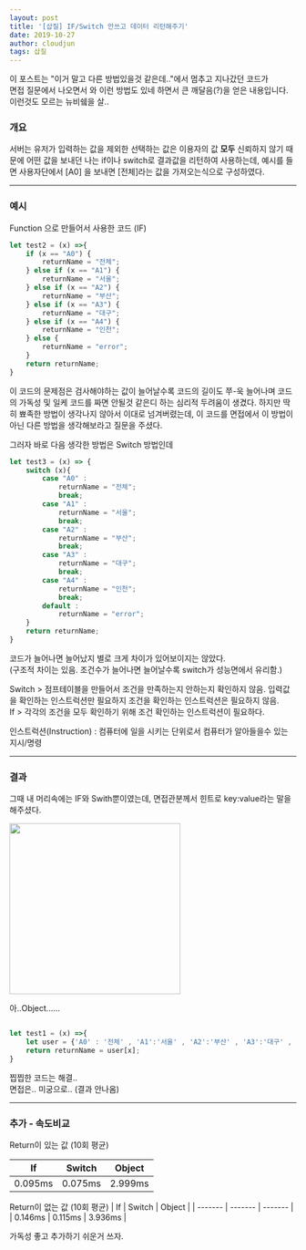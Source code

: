 ```yaml
---
layout: post
title: '[삽질] IF/Switch 안쓰고 데이터 리턴해주기'
date: 2019-10-27
author: cloudjun
tags: 삽질
---
```


이 포스트는 "이거 말고 다른 방법있을것 같은데.."에서 멈추고 지나갔던 코드가 <br>
면접 질문에서 나오면서 와 이런 방법도 있네 하면서 큰 깨달음(?)을 얻은 내용입니다. 이런것도 모르는 뉴비쉨을 살..

### 개요

서버는 유저가 입력하는 값을 제외한 선택하는 값은 이용자의 값 **모두** 신뢰하지 않기 때문에 어떤 값을 보내던 나는 if이나 switch로 결과값을 리턴하여 사용하는데, 예시를 들면 사용자단에서 [A0] 을 보내면 [전체]라는 값을 가져오는식으로 구성하였다.

---

### 예시

Function 으로 만들어서 사용한 코드 (IF)

```javascript
let test2 = (x) =>{
    if (x == "A0") {
        returnName = "전체";
    } else if (x == "A1") {
        returnName = "서울";
    } else if (x == "A2") {
        returnName = "부산";
    } else if (x == "A3") {
        returnName = "대구";
    } else if (x == "A4") {
        returnName = "인천";
    } else {
        returnName = "error";
    }
    return returnName;
}
```

이 코드의 문제점은 검사해야하는 값이 늘어날수록 코드의 길이도 쭈-욱 늘어나며 코드의 가독성 및 일케 코드를 짜면 안될것 같은디 하는 심리적 두려움이 생겼다. 하지만 딱히 뾰족한 방법이 생각나지 않아서 이대로 넘겨버렸는데, 이 코드를  면접에서 이 방법이 아닌 다른 방법을 생각해보라고 질문을 주셨다.

그러자 바로 다음 생각한 방법은 Switch 방법인데

```javascript
let test3 = (x) => {
    switch (x){
        case "A0" :
            returnName = "전체";
            break;
        case "A1" :
            returnName = "서울";
            break;
        case "A2" :
            returnName = "부산";
            break;
        case "A3" :
            returnName = "대구";
            break;
        case "A4" :
            returnName = "인천";
            break;
        default :
            returnName = "error";
    }
    return returnName;
}
```

코드가 늘어나면 늘어났지 별로 크게 차이가 있어보이지는 않았다.<br>
(구조적 차이는 있음.  조건수가 늘어나면 늘어날수록 switch가 성능면에서 유리함.)

Switch > 점프테이블을 만들어서 조건을 만족하는지 안하는지 확인하지 않음. 입력값을 확인하는 인스트럭션만 필요하지 조건을 확인하는 인스트럭션은 필요하지 않음.<br>If > 각각의 조건을 모두 확인하기 위해 조건 확인하는 인스트럭션이 필요하다. 

인스트럭션(Instruction) : 컴퓨터에 일을 시키는 단위로서 컴퓨터가 알아들을수 있는 지시/명령

----

### 결과

그때 내 머리속에는 IF와 Swith뿐이였는데, 면접관분께서 힌트로 key:value라는 말을 해주셨다.

<img src="https://user-images.githubusercontent.com/36251104/67646912-9ea9e380-f973-11e9-8788-cb6cbf4c85fb.jpg" height="300">

아..Object......

```javascript

let test1 = (x) =>{
    let user = {'A0' : '전체' , 'A1':'서울' , 'A2':'부산' , 'A3':'대구' , 'A4':'인천' };
    return returnName = user[x];
}

```

찝찝한 코드는 해결..<br>면접은.. 미궁으로.. (결과 안나옴)

----

### 추가 - 속도비교

Return이 있는 값 (10회 평균)

| If       | Switch  | Object  |
| ------- | ------- | ------- |
| 0.095ms | 0.075ms | 2.999ms |

Return이 없는 값 (10회 평균)
| If       | Switch  | Object  |
| ------- | ------- | ------- |
| 0.146ms | 0.115ms | 3.936ms |

가독성 좋고 추가하기 쉬운거 쓰자.



